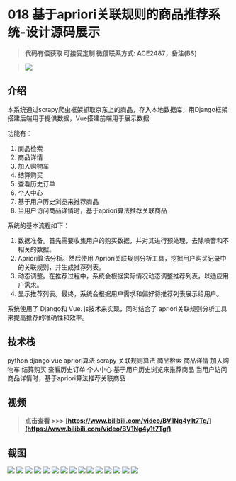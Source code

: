 # 018 基于apriori关联规则的商品推荐系统-设计源码展示

> **代码有偿获取 可接受定制 微信联系方式: ACE2487，备注(BS)**

> ![](./qrcode.jpg)

## 介绍

本系统通过scrapy爬虫框架抓取京东上的商品，存入本地数据库，用Django框架搭建后端用于提供数据，Vue搭建前端用于展示数据

功能有：

1. 商品检索
2. 商品详情
3. 加入购物车
4. 结算购买
5. 查看历史订单
6. 个人中心
7. 基于用户历史浏览来推荐商品
8. 当用户访问商品详情时，基于apriori算法推荐关联商品

系统的基本流程如下：

1. 数据准备。首先需要收集用户的购买数据，并对其进行预处理，去除噪音和不相关的数据。
2. Apriori算法分析。然后使用 Apriori关联规则分析工具，挖掘用户购买记录中的关联规则，并生成推荐列表。
3. 动态调整。在推荐过程中，系统会根据实际情况动态调整推荐列表，以适应用户需求。
4. 显示推荐列表。最终，系统会根据用户需求和偏好将推荐列表展示给用户。
   
系统使用了 Django和 Vue. js技术来实现，同时结合了 apriori关联规则分析工具来提高推荐的准确性和效率。

## 技术栈

python django vue apriori算法 scrapy 关联规则算法 商品检索 商品详情 加入购物车 结算购买 查看历史订单 个人中心 基于用户历史浏览来推荐商品 当用户访问商品详情时，基于apriori算法推荐关联商品

## 视频

> **点击查看 \>\>\> [https://www.bilibili.com/video/BV1Ng4y1t7Tg/](https://www.bilibili.com/video/BV1Ng4y1t7Tg/)**

## 截图

![](./01.png)
![](./02.png)
![](./03.png)
![](./04.png)
![](./05.png)
![](./06.png)
![](./07.png)
![](./08.png)
![](./09.png)
![](./10.png)
![](./11.png)
![](./12.png)
![](./13.png)
![](./14.png)
![](./15.png)